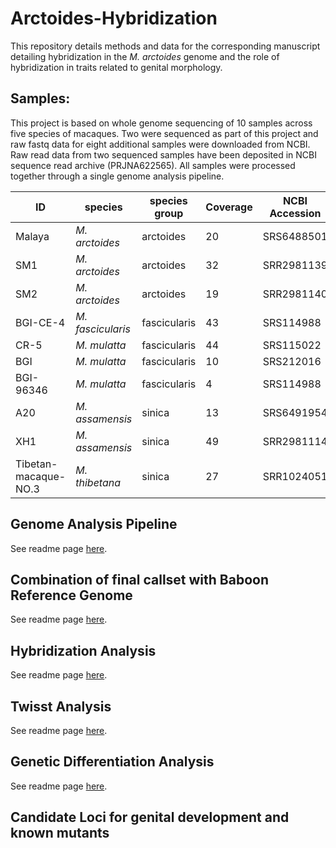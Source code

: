 # Arctoides-Hybridization
This repository details methods and data for the corresponding manuscript detailing hybridization in the _M. arctoides_ genome and the role of hybridization in traits related to genital morphology. 

## Samples:

This project is based on whole genome sequencing of 10 samples across five species of macaques. Two were sequenced as part of this project and raw fastq data for eight additional samples were downloaded from NCBI. Raw read data from two sequenced samples have been deposited in NCBI sequence read archive (PRJNA622565). All samples were processed together through a single genome analysis pipeline.

| ID | species | species group | Coverage | NCBI Accession | Sex |
| -- | -- | -- | -- | -- | -- |
| Malaya | _M. arctoides_ | arctoides | 20 | SRS6488501 | F
| SM1 | _M. arctoides_ | arctoides | 32 | SRR2981139 | F
| SM2 | _M. arctoides_ | arctoides | 19 | SRR2981140 | F
| BGI-CE-4 | _M. fascicularis_ | fascicularis  | 43 | SRS114988 | F
| CR-5 | _M. mulatta_ | fascicularis | 44 | SRS115022 | F
| BGI | _M. mulatta_ |  fascicularis | 10 |  SRS212016| M
| BGI-96346 | _M. mulatta_ |  fascicularis | 4 |SRS114988|   M
| A20 | _M. assamensis_ | sinica | 13 | SRS6491954 | F
| XH1 | _M. assamensis_ | sinica | 49 | SRR2981114 | M
| Tibetan-macaque-NO.3 | _M. thibetana_ | sinica | 27 | SRR1024051 | F

## Genome Analysis Pipeline

See readme page [here](https://github.com/StevisonLab/Arctoides-Hybridization/blob/main/Genome%20Analysis%20Pipeline.md).

## Combination of final callset with Baboon Reference Genome

See readme page [here](https://github.com/StevisonLab/Arctoides-Hybridization/blob/main/Baboon%20Reference%20Genome%20Add%20On.md).

## Hybridization Analysis

See readme page [here](https://github.com/StevisonLab/Arctoides-Hybridization/blob/main/Hybridization_Analysis.md).

## Twisst Analysis

See readme page [here](https://github.com/StevisonLab/Arctoides-Hybridization/blob/main/Twisst.md).

## Genetic Differentiation Analysis

See readme page [here](https://github.com/StevisonLab/Arctoides-Hybridization/blob/main/Genetic%20Differentiation.md).

## Candidate Loci for genital development and known mutants

